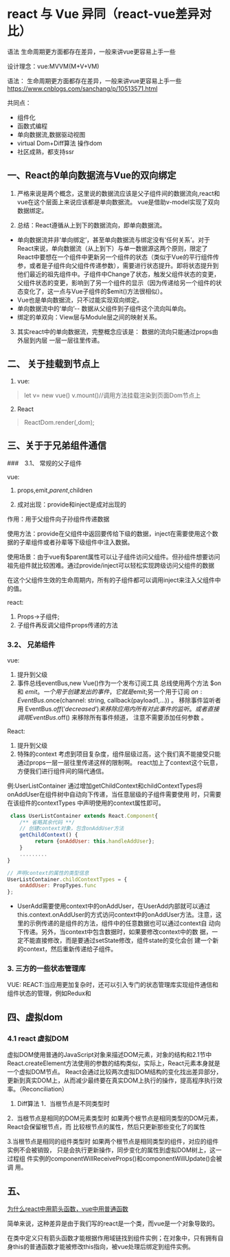 # react 与 Vue 异同（react-vue差异对比）
语法 生命周期更方面都存在差异，一般来讲vue更容易上手一些

设计理念：vue:MVVM(M+V+VM)

语法： 生命周期更方面都存在差异，一般来讲vue更容易上手一些
https://www.cnblogs.com/sanchang/p/10513571.html

共同点：
* 组件化
* 函数式编程
* 单向数据流,数据驱动视图
* virtual Dom+Diff算法 操作dom
* 社区成熟，都支持ssr



## 一、React的单向数据流与Vue的双向绑定
1. 严格来说是两个概念，这里说的数据流应该是父子组件间的数据流向,react和vue在这个层面上来说应该都是单向数据流。
vue是借助v-model实现了双向数据绑定。


2. 总结：React遵循从上到下的数据流向，即单向数据流。
*  单向数据流并非‘单向绑定’，甚至单向数据流与绑定没有‘任何关系’。对于React来说，单向数据流（从上到下）与单一数据源这两个原则，限定了React中要想在一个组件中更新另一个组件的状态（类似于Vue的平行组件传参，或者是子组件向父组件传递参数），需要进行状态提升。即将状态提升到他们最近的祖先组件中。子组件中Change了状态，触发父组件状态的变更，父组件状态的变更，影响到了另一个组件的显示（因为传递给另一个组件的状态变化了，这一点与Vue子组件的$emit()方法很相似）。
* Vue也是单向数据流，只不过能实现双向绑定。
* 单向数据流中的‘单向’-- 数据从父组件到子组件这个流向叫单向。
* 绑定的单双向：View层与Module层之间的映射关系。

3. 其实react中的单向数据流，完整概念应该是： 数据的流向只能通过props由外层到内层 一层一层往里传递。


    
## 二、 关于挂载到节点上

1. vue:
>let v= new vue()
> v.mount()//调用方法挂载渲染到页面Dom节点上
2. React
>ReactDom.render(<Parent>,dom);
 

## 三、关于于兄弟组件通信
###　3.1、 常规的父子组件

vue:
1. props,emit,$parent,$children

2. 成对出现：provide和inject是成对出现的

作用：用于父组件向子孙组件传递数据

使用方法：provide在父组件中返回要传给下级的数据，inject在需要使用这个数据的子辈组件或者孙辈等下级组件中注入数据。

使用场景：由于vue有$parent属性可以让子组件访问父组件。但孙组件想要访问祖先组件就比较困难。通过provide/inject可以轻松实现跨级访问父组件的数据

在这个父组件生效的生命周期内，所有的子组件都可以调用inject来注入父组件中的值。

react:
1. Props->子组件;
2. 子组件再反调父组件props传递的方法

### 3.2、 兄弟组件
vue: 
1. 提升到父级
2. 事件总线eventBus,new Vue()作为一个发布订阅工具
总线使用两个方法 $on 和 $emit 。一个用于创建发出的事件，它就是$emit;另一个用于订阅 $on:
EventBus.$once(channel: string, callback(payload1,…)) 。
移除事件监听者
用 EventBus.$off(‘decreased’) 来移除应用内所有对此事件的监听。或者直接调用EventBus.$off() 来移除所有事件频道， 注意不需要添加任何参数 。

React:
1. 提升到父级
2. 特殊的context
    考虑到项目复杂度，组件层级过高，这个我们真不能接受只能通过props一层一层往里传递这样的限制啊。
    react加上了context这个玩意，方便我们进行组件间的隔代通信。

例:UserListContainer 通过增加getChildContext和childContextTypes将
onAddUser在组件树中自动向下传递，当任意层级的子组件需要使用
时，只需要在该组件的contextTypes 中声明使用的context属性即可。
````javascript
 class UserListContainer extends React.Component{
    /** 省略其余代码 **/
    // 创建context对象，包含onAddUser方法
    getChildContext() {
         return {onAddUser: this.handleAddUser};
    }
    .........
}

// 声明context的属性的类型信息
UserListContainer.childContextTypes = {
    onAddUser: PropTypes.func
};

````


* UserAdd需要使用context中的onAddUser，在UserAdd内部就可以通过
this.context.onAddUser的方式访问context中的onAddUser方法。注意，这
里的示例传递的是组件的方法，组件中的任意数据也可以通过context自
动向下传递。另外，当context中包含数据时，如果要修改context中的数
据，一定不能直接修改，而是要通过setState修改，组件state的变化会创
建一个新的context，然后重新传递给子组件。

### 3. 三方的一些状态管理库
VUE:
REACT:当应用更加复杂时，还可以引入专门的状态管理库实现组件通信和组件状态的管理，例如Redux和


## 四、虚拟dom
### 4.1 react 虚拟DOM
虚拟DOM使用普通的JavaScript对象来描述DOM元素，对象的结构和2.1节中React.createElement方法使用的参数的结构类似，实际上，React元素本身就是一个虚拟DOM节点。
React会通过比较两次虚拟DOM结构的变化找出差异部分，更新到真实DOM上，从而减少最终要在真实DOM上执行的操作，提高程序执行效率。（Reconciliation）
1. Diff算法
1．当根节点是不同类型时

2．当根节点是相同的DOM元素类型时
如果两个根节点是相同类型的DOM元素，React会保留根节点，而
比较根节点的属性，然后只更新那些变化了的属性


3.当根节点是相同的组件类型时
如果两个根节点是相同类型的组件，对应的组件实例不会被销毁，
只是会执行更新操作，同步变化的属性到虚拟DOM树上，这一过程组
件实例的componentWillReceiveProps()和componentWillUpdate()会被调
用。


## 五、
[为什么react中用箭头函数，vue中用普通函数](https://juejin.cn/post/7083878792002797581)

简单来说，这种差异是由于我们写的react是一个类，而vue是一个对象导致的。

在类中定义只有箭头函数才能根据作用域链找到组件实例；在对象中，只有拥有自身this的普通函数才能被修改this指向，被vue处理后绑定到组件实例。